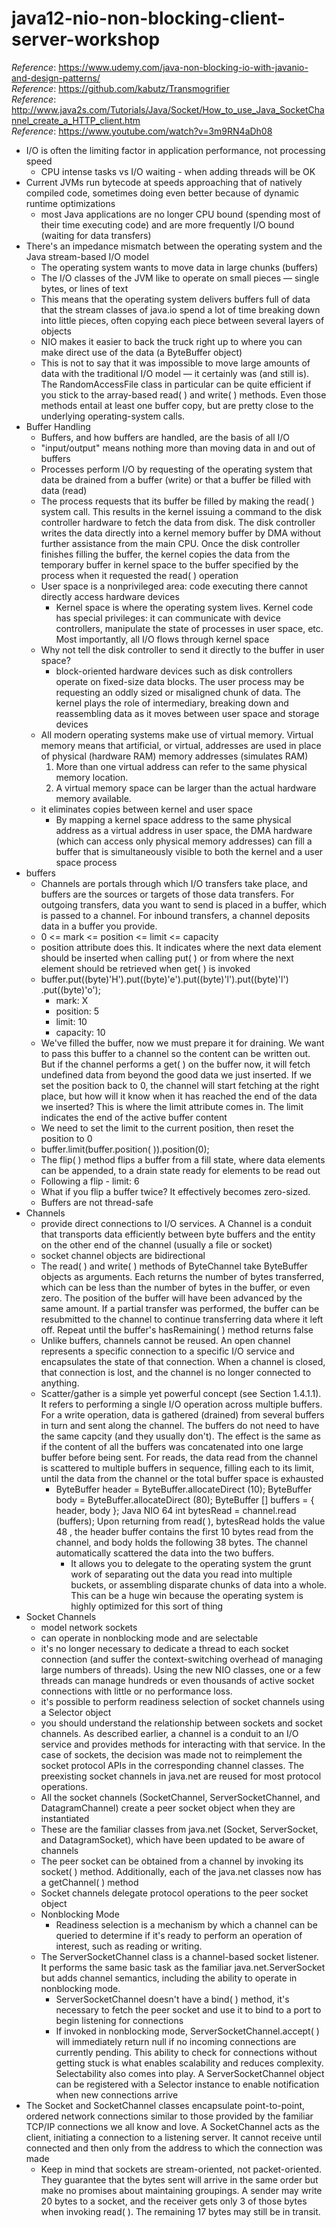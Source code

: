 # java12-nio-non-blocking-client-server-workshop

_Reference_: https://www.udemy.com/java-non-blocking-io-with-javanio-and-design-patterns/  
_Reference_: https://github.com/kabutz/Transmogrifier  
_Reference_: http://www.java2s.com/Tutorials/Java/Socket/How_to_use_Java_SocketChannel_create_a_HTTP_client.htm  
_Reference_: https://www.youtube.com/watch?v=3m9RN4aDh08

* I/O is often the limiting factor in application performance, not processing speed
    * CPU intense tasks vs I/O waiting - when adding threads will be OK
* Current JVMs run bytecode
  at speeds approaching that of natively compiled code, sometimes doing even better because of
  dynamic runtime optimizations
  * most Java applications are no longer CPU
    bound (spending most of their time executing code) and are more frequently I/O bound
    (waiting for data transfers)
* There's an impedance mismatch between the operating system
  and the Java stream-based I/O model
  * The operating system wants to move data in large
    chunks (buffers)
  * The
    I/O classes of the JVM like to operate on small pieces — single bytes, or lines of text
  * This
    means that the operating system delivers buffers full of data that the stream classes of
    java.io spend a lot of time breaking down into little pieces, often copying each piece
    between several layers of objects
  * NIO makes it easier to
    back the truck right up to where you can make direct use of the data (a ByteBuffer object)
  * This is not to say that it was impossible to move large amounts of data with the traditional I/O
    model — it certainly was (and still is). The RandomAccessFile class in particular can be quite
    efficient if you stick to the array-based read( ) and write( ) methods. Even those methods
    entail at least one buffer copy, but are pretty close to the underlying operating-system calls.
* Buffer Handling
    * Buffers, and how buffers are handled, are the basis of all I/O
    * "input/output"
      means nothing more than moving data in and out of buffers
    * Processes perform I/O by requesting of the operating system that data be drained from
      a buffer (write) or that a buffer be filled with data (read)
    * The process requests that
      its buffer be filled by making the read( ) system call. This results in the kernel issuing
      a command to the disk controller hardware to fetch the data from disk. The disk controller
      writes the data directly into a kernel memory buffer by DMA without further assistance from
      the main CPU. Once the disk controller finishes filling the buffer, the kernel copies the data
      from the temporary buffer in kernel space to the buffer specified by the process when it
      requested the read( ) operation
    * User space is
      a nonprivileged area: code executing there cannot directly access hardware devices
      * Kernel space is where the operating system lives. Kernel code has special privileges:
        it can communicate with device controllers, manipulate the state of processes in user space,
        etc. Most importantly, all I/O flows through kernel space
    * Why not tell the disk controller to send it directly to
      the buffer in user space?
      * block-oriented hardware devices such as disk
        controllers operate on fixed-size data blocks. The user process may be requesting an oddly
        sized or misaligned chunk of data. The kernel plays the role of intermediary, breaking down
        and reassembling data as it moves between user space and storage devices
    * All modern operating systems make use of virtual memory. Virtual memory means that
      artificial, or virtual, addresses are used in place of physical (hardware RAM) memory
      addresses (simulates RAM)
      1. More than one virtual address can refer to the same physical memory location.
      2. A virtual memory space can be larger than the actual hardware memory available.
    * it eliminates copies between kernel and user space
        * By mapping a kernel space address
          to the same physical address as a virtual address in user space, the DMA hardware (which can
          access only physical memory addresses) can fill a buffer that is simultaneously visible to both
          the kernel and a user space process
* buffers
    * Channels are portals through which I/O transfers
      take place, and buffers are the sources or targets of those data transfers. For outgoing
      transfers, data you want to send is placed in a buffer, which is passed to a channel. For
      inbound transfers, a channel deposits data in a buffer you provide.
    * 0 <= mark <= position <= limit <= capacity
    * position attribute does this. It indicates where the next data element should be inserted
      when calling put( ) or from where the next element should be retrieved when get( ) is invoked
    * buffer.put((byte)'H').put((byte)'e').put((byte)'l').put((byte)'l')
      .put((byte)'o');
      * mark: X
      * position: 5
      * limit: 10
      * capacity: 10
    * We've filled the buffer, now we must prepare it for draining. We want to pass this buffer to a
      channel so the content can be written out. But if the channel performs a get( ) on the buffer
      now, it will fetch undefined data from beyond the good data we just inserted. If we set the
      position back to 0, the channel will start fetching at the right place, but how will it know when
      it has reached the end of the data we inserted? This is where the limit attribute comes in. The
      limit indicates the end of the active buffer content
    * We need to set the limit to the current
      position, then reset the position to 0
    * buffer.limit(buffer.position( )).position(0);
    * The flip( ) method flips a buffer from a fill state, where data elements can be appended, to a
      drain state ready for elements to be read out
    * Following a flip - limit: 6
    * What if you flip a buffer twice? It effectively becomes zero-sized.
    * Buffers are not thread-safe
* Channels
    * provide direct connections to I/O
      services. A Channel is a conduit that transports data efficiently between byte buffers and the
      entity on the other end of the channel (usually a file or socket)
    * socket
      channel objects are bidirectional
    * The read( ) and write( ) methods of ByteChannel take ByteBuffer objects as arguments. Each
      returns the number of bytes transferred, which can be less than the number of bytes in the
      buffer, or even zero. The position of the buffer will have been advanced by the same amount.
      If a partial transfer was performed, the buffer can be resubmitted to the channel to continue
      transferring data where it left off. Repeat until the buffer's hasRemaining( ) method returns
      false
    * Unlike buffers, channels cannot be reused. An open channel represents a specific connection
      to a specific I/O service and encapsulates the state of that connection. When a channel is
      closed, that connection is lost, and the channel is no longer connected to anything.
    * Scatter/gather is a simple yet powerful concept (see Section 1.4.1.1).
      It refers to performing a single I/O operation across multiple buffers. For a write operation,
      data is gathered (drained) from several buffers in turn and sent along the channel. The buffers
      do not need to have the same capcity (and they usually don't). The effect is the same as if the
      content of all the buffers was concatenated into one large buffer before being sent. For reads,
      the data read from the channel is scattered to multiple buffers in sequence, filling each to its
      limit, until the data from the channel or the total buffer space is exhausted
      * ByteBuffer header = ByteBuffer.allocateDirect (10);
        ByteBuffer body = ByteBuffer.allocateDirect (80);
        ByteBuffer [] buffers = { header, body };
        Java NIO
        64
        int bytesRead = channel.read (buffers);
        Upon returning from read( ), bytesRead holds the value 48 , the header buffer contains the
        first 10 bytes read from the channel, and body holds the following 38 bytes. The channel
        automatically scattered the data into the two buffers.
        *  It allows you to
          delegate to the operating system the grunt work of separating out the data you read into
          multiple buckets, or assembling disparate chunks of data into a whole. This can be a huge win
          because the operating system is highly optimized for this sort of thing
* Socket Channels
    * model network sockets
    * can operate in nonblocking mode and are selectable
    * it's no longer necessary to
      dedicate a thread to each socket connection (and suffer the context-switching overhead of
      managing large numbers of threads). Using the new NIO classes, one or a few threads can
      manage hundreds or even thousands of active socket connections with little or no performance
      loss.
    *  it's possible to perform
      readiness selection of socket channels using a Selector object
    * you should understand the
      relationship between sockets and socket channels. As described earlier, a channel is a conduit
      to an I/O service and provides methods for interacting with that service. In the case of sockets,
      the decision was made not to reimplement the socket protocol APIs in the corresponding
      channel classes. The preexisting socket channels in java.net are reused for most protocol
      operations.
    * All the socket channels (SocketChannel, ServerSocketChannel, and DatagramChannel) create
      a peer socket object when they are instantiated
    *  These are the familiar classes from java.net
      (Socket, ServerSocket, and DatagramSocket), which have been updated to be aware of
      channels
    * The peer socket can be obtained from a channel by invoking its socket( ) method.
      Additionally, each of the java.net classes now has a getChannel( ) method
    * Socket channels delegate protocol operations to the peer socket object
    * Nonblocking Mode
        * Readiness selection is a mechanism by which a channel can be queried to determine if it's
          ready to perform an operation of interest, such as reading or writing.
    * The ServerSocketChannel class is a channel-based socket listener. It performs the same basic
          task as the familiar java.net.ServerSocket but adds channel semantics, including the ability to
          operate in nonblocking mode.
        * ServerSocketChannel doesn't have a bind( ) method, it's necessary to fetch the peer
      socket and use it to bind to a port to begin listening for connections
        * If invoked in nonblocking mode, ServerSocketChannel.accept( ) will immediately return null
          if no incoming connections are currently pending. This ability to check for connections
          without getting stuck is what enables scalability and reduces complexity. Selectability also
          comes into play. A ServerSocketChannel object can be registered with a Selector instance to
          enable notification when new connections arrive
* The Socket and SocketChannel classes encapsulate point-to-point, ordered network
  connections similar to those provided by the familiar TCP/IP connections we all know and
  love. A SocketChannel acts as the client, initiating a connection to a listening server. It cannot
  receive until connected and then only from the address to which the connection was made
  * Keep in mind that sockets are stream-oriented, not packet-oriented. They
    guarantee that the bytes sent will arrive in the same order but make no promises about
    maintaining groupings. A sender may write 20 bytes to a socket, and the receiver gets only 3
    of those bytes when invoking read( ). The remaining 17 bytes may still be in transit.
  
